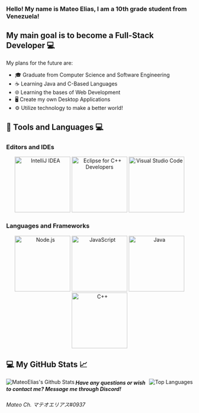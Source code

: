 ### Hello! My name is Mateo Elias, I am a 10th grade student from Venezuela!

## My main goal is to become a Full-Stack Developer 💻 
My plans for the future are:
- 🎓 Graduate from Computer Science and Software Engineering 
- ☕ Learning Java and C-Based Languages
- 🌐 Learning the bases of Web Development
- 🖥️ Create my own Desktop Applications
- ⚙️ Utilize technology to make a better world!

## 🔧 Tools and Languages 💻

### Editors and IDEs

<p align="center" >
  <img height=150 alt="IntelliJ IDEA" src = "https://dashboard.snapcraft.io/site_media/appmedia/2017/11/icon_CE_256_2Qe5uEl.png">
  <img height=150 alt="Eclipse for C++ Developers" src = "https://img.utdstc.com/icon/3c7/fcf/3c7fcf4930fa9402c22cee35e03fe9fcf9e8e47c9381d6b9e6922d71ee2e067a:200">
  <img height=150 alt="Visual Studio Code" src = "https://img.icons8.com/color/452/visual-studio-code-2019.png">
</p>

### Languages and Frameworks

<p align="center" >
  <img height=150 alt="Node.js" src = "https://seeklogo.com/images/N/nodejs-logo-FBE122E377-seeklogo.com.png">
  <img height=150 alt="JavaScript" src = "https://upload.wikimedia.org/wikipedia/commons/6/6a/JavaScript-logo.png">
  <img height=150 alt="Java" src = "https://qph.fs.quoracdn.net/main-qimg-c43424186b9c089b9aa1d64c7f1989c1">
  <img height=150 alt="C++" src = "https://upload.wikimedia.org/wikipedia/commons/thumb/1/18/ISO_C%2B%2B_Logo.svg/1200px-ISO_C%2B%2B_Logo.svg.png">
</p>

## 💻 My GitHub Stats 📈

<img align="left" alt="MateoElias's Github Stats" src = "https://github-readme-stats.vercel.app/api?username=MateoElias&show_icons=true&theme=radical" />

<img align="right" alt="Top Languages" src="https://github-readme-stats.vercel.app/api/top-langs/?username=MateoElias&langs_count=8&theme=radical" />

##### Have any questions or wish to contact me? Message me through Discord!
###### Mateo Ch. マテオエリアス#0937

